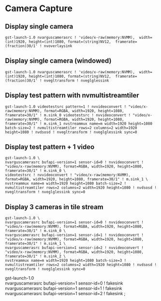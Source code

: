 # Camera Capture 


## Display single camera
```shell
gst-launch-1.0 nvarguscamerasrc ! 'video/x-raw(memory:NVMM),  width=(int)1920, height=(int)1080, format=(string)NV12,  framerate=(fraction)30/1' ! nvoverlaysink
```

## Display single camera (windowed)
```shell
gst-launch-1.0 nvarguscamerasrc ! 'video/x-raw(memory:NVMM),  width=(int)1920, height=(int)1080, format=(string)NV12,  framerate=(fraction)30/1' ! nvegltransform ! nveglglessink
```

## Display test pattern with nvmultistreamtiler
```shell
gst-launch-1.0 videotestsrc pattern=1 ! nvvideoconvert ! "video/x-raw(memory:NVMM), format=RGBA, width=1920, height=1080, framerate=30/1" ! m.sink_0 videotestsrc ! nvvideoconvert ! "video/x-raw(memory:NVMM), format=RGBA, width=1920, height=1080, framerate=30/1" ! m.sink_1 nvstreammux name=m width=1920 height=1080 batch-size=2 ! nvmultistreamtiler rows=2 columns=2 width=1920 height=1080 ! nvdsosd ! nvegltransform ! nveglglessink sync=0
```

## Display test pattern + 1 video
```shell
gst-launch-1.0 \
nvarguscamerasrc bufapi-version=1 sensor-id=0 ! nvvideoconvert ! "video/x-raw(memory:NVMM), format=RGBA, width=1920, height=1080, framerate=30/1" ! m.sink_0 \
videotestsrc ! nvvideoconvert ! "video/x-raw(memory:NVMM), format=RGBA, width=1920, height=1080, framerate=30/1" ! m.sink_1 \
nvstreammux name=m width=1920 height=1080 batch-size=2 ! nvmultistreamtiler rows=2 columns=2 width=1920 height=1080 ! nvdsosd ! nvegltransform ! nveglglessink sync=0
```

## Display 3 cameras in tile stream
```shell
gst-launch-1.0 \
nvarguscamerasrc bufapi-version=1 sensor-id=0 ! nvvideoconvert ! "video/x-raw(memory:NVMM), format=RGBA, width=1920, height=1080, framerate=30/1" ! m.sink_0 \
nvarguscamerasrc bufapi-version=1 sensor-id=1 ! nvvideoconvert ! "video/x-raw(memory:NVMM), format=RGBA, width=1920, height=1080, framerate=30/1" ! m.sink_1 \
nvarguscamerasrc bufapi-version=1 sensor-id=2 ! nvvideoconvert ! "video/x-raw(memory:NVMM), format=RGBA, width=1920, height=1080, framerate=30/1" ! m.sink_2 \
nvstreammux name=m width=1920 height=1080 batch-size=3 ! nvmultistreamtiler rows=2 columns=2 width=1920 height=1080 ! nvdsosd ! nvegltransform ! nveglglessink sync=0
```



gst-launch-1.0 \
nvarguscamerasrc bufapi-version=1 sensor-id=0 ! fakesink \
nvarguscamerasrc bufapi-version=1 sensor-id=1 ! fakesink \
nvarguscamerasrc bufapi-version=1 sensor-id=2 ! fakesink ;